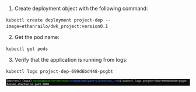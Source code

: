 1. Create deployment object with the following command:

`kubectl create deployment project-dep --image=ethanrailo/dwk_project:version0.1`

2. Get the pod name:

`kubectl get pods`

3. Verify that the application is running from logs:

`kubectl logs project-dep-699d6bd448-psgbt`

![logs](logs.png)
